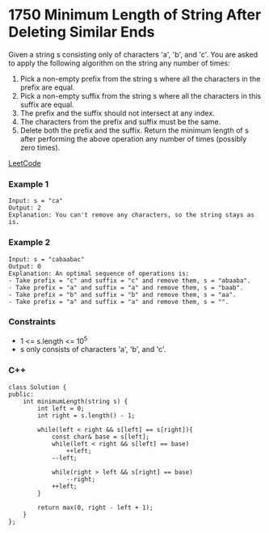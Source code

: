 # 1750 Minimum Length of String After Deleting Similar Ends

Given a string s consisting only of characters 'a', 'b', and 'c'. You are asked to apply the following algorithm on the string any number of times:

1. Pick a non-empty prefix from the string s where all the characters in the prefix are equal.
2. Pick a non-empty suffix from the string s where all the characters in this suffix are equal.
3. The prefix and the suffix should not intersect at any index.
4. The characters from the prefix and suffix must be the same.
5. Delete both the prefix and the suffix.
Return the minimum length of s after performing the above operation any number of times (possibly zero times).

[LeetCode](https://leetcode.cn/problems/minimum-length-of-string-after-deleting-similar-ends/description/)

### Example 1

```
Input: s = "ca"
Output: 2
Explanation: You can't remove any characters, so the string stays as is.
```

### Example 2

```
Input: s = "cabaabac"
Output: 0
Explanation: An optimal sequence of operations is:
- Take prefix = "c" and suffix = "c" and remove them, s = "abaaba".
- Take prefix = "a" and suffix = "a" and remove them, s = "baab".
- Take prefix = "b" and suffix = "b" and remove them, s = "aa".
- Take prefix = "a" and suffix = "a" and remove them, s = "".
```

### Constraints

* 1 <= s.length <= 10<sup>5</sup>
* s only consists of characters 'a', 'b', and 'c'.

### C++ 

```
class Solution {
public:
    int minimumLength(string s) {
        int left = 0; 
        int right = s.length() - 1;
        
        while(left < right && s[left] == s[right]){
            const char& base = s[left];
            while(left < right && s[left] == base)
                ++left;
            --left;

            while(right > left && s[right] == base)
                --right;
            ++left;
        }
        
        return max(0, right - left + 1);
    }
};
```